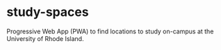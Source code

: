 # study-spaces
Progressive Web App (PWA) to find locations to study on-campus at the University of Rhode Island.
